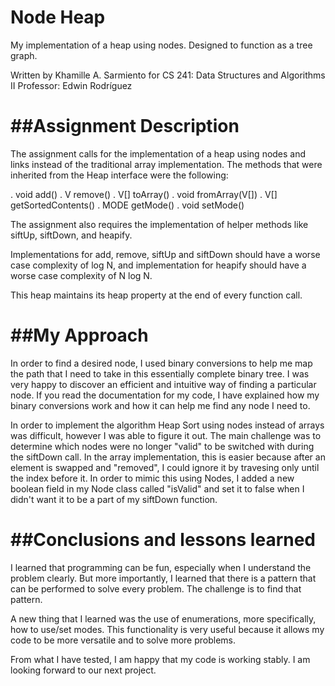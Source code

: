

Node Heap
=========

My implementation of a heap using nodes. Designed to function as a tree graph.

Written by Khamille A. Sarmiento
for CS 241: Data Structures and Algorithms II
Professor: Edwin Rodr&iacute;guez


##Assignment Description 
======================

The assignment calls for the implementation of a heap using nodes and links instead of the traditional array implementation. The methods that were inherited from the Heap interface were the following: 

. void add()
. V remove()
. V[] toArray()
. void fromArray(V[])
. V[] getSortedContents()
. MODE getMode()
. void setMode()

The assignment also requires the implementation of helper methods like siftUp, siftDown, and heapify.

Implementations for add, remove, siftUp and siftDown should have a worse case complexity of log N, and implementation for heapify should have a worse case complexity of N log N.

This heap maintains its heap property at the end of
every function call.


##My Approach
===========

In order to find a desired node, I used binary conversions to help me map the path that I need to take in this essentially complete binary tree. I was very happy to discover an efficient and intuitive way of finding a particular node. If you read the documentation for my code, I have explained how my binary conversions work and how it can help me find any node I need to.

In order to implement the algorithm Heap Sort using nodes instead of arrays was difficult, however I was able to figure it out. The main challenge was to determine which nodes were no longer "valid" to be switched with during the siftDown call. In the array implementation, this is easier because after an element is swapped and "removed", I could ignore it by travesing only until the index before it. In order to mimic this using Nodes, I added a new boolean field in my Node class called "isValid" and set it to false when I didn't want it to be a part of my siftDown function.


##Conclusions and lessons learned
===============================

I learned that programming can be fun, especially when I understand the problem clearly. But more importantly, I learned that there is a pattern that can be performed to solve every problem. The challenge is to find that pattern. 

A new thing that I learned was the use of enumerations, more specifically, how to use/set modes. This functionality is very useful because it allows my code to be more versatile and to solve more problems.

From what I have tested, I am happy that my code is working stably. I am looking forward to our next project.
